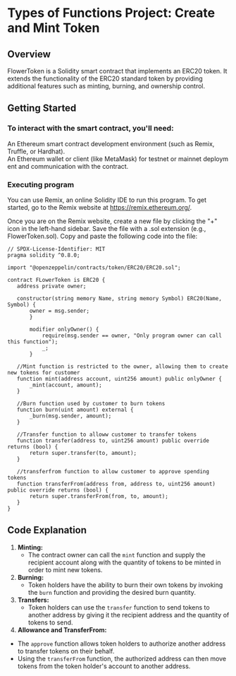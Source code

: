 # Types of Functions Project: Create and Mint Token

## Overview
FlowerToken is a Solidity smart contract that implements an ERC20 token. It extends the functionality of the ERC20 standard token by providing additional features such as minting, burning, and ownership control.

## Getting Started

### To interact with the smart contract, you'll need:
An Ethereum smart contract development environment (such as Remix, Truffle, or Hardhat). An Ethereum wallet or client (like MetaMask) for testnet or mainnet deployment and communication with the contract. 

### Executing program
You can use Remix, an online Solidity IDE to run this program. To get started, go to the Remix website at https://remix.ethereum.org/.

Once you are on the Remix website, create a new file by clicking the "+" icon in the left-hand sidebar. Save the file with a .sol extension (e.g., FlowerToken.sol). Copy and paste the following code into the file:
 ```
// SPDX-License-Identifier: MIT
pragma solidity ^0.8.0;

import "@openzeppelin/contracts/token/ERC20/ERC20.sol";

contract FLowerToken is ERC20 {
    address private owner;
    
    constructor(string memory Name, string memory Symbol) ERC20(Name, Symbol) {
        owner = msg.sender;
        }
        
        modifier onlyOwner() {
            require(msg.sender == owner, "Only program owner can call this function");
            _;
        }

    //Mint function is restricted to the owner, allowing them to create new tokens for customer
    function mint(address account, uint256 amount) public onlyOwner {
        _mint(account, amount);
    }

    //Burn function used by customer to burn tokens
    function burn(uint amount) external {
        _burn(msg.sender, amount);
    }

    //Transfer function to alloww customer to transfer tokens
    function transfer(address to, uint256 amount) public override returns (bool) {
        return super.transfer(to, amount);
    }
    
    //transferfrom function to allow customer to approve spending tokens
    function transferFrom(address from, address to, uint256 amount) public override returns (bool) {
        return super.transferFrom(from, to, amount);
    } 
}
```

## Code Explanation
1. **Minting:**
   - The contract owner can call the `mint` function and supply the recipient account along with the quantity of tokens to be minted in order to mint new tokens.
2. **Burning:**
   - Token holders have the ability to burn their own tokens by invoking the `burn` function and providing the desired burn quantity.
3. **Transfers:**
   - Token holders can use the `transfer` function to send tokens to another address by giving it the recipient address and the quantity of tokens to send.
4. **Allowance and TransferFrom:**
- The `approve` function allows token holders to authorize another address to transfer tokens on their behalf.
- Using the `transferFrom` function, the authorized address can then move tokens from the token holder's account to another address.
